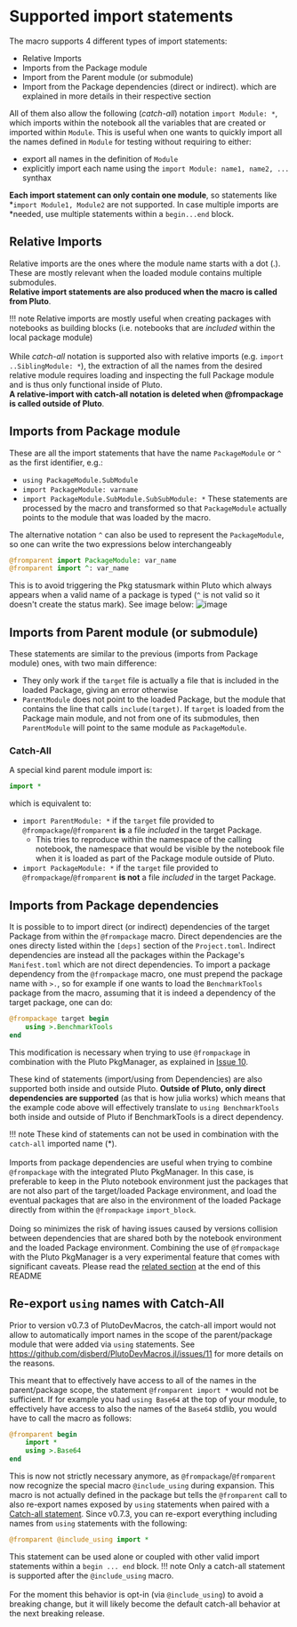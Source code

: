 # Supported import statements
The macro supports 4 different types of import statements:
- Relative Imports 
- Imports from the Package module
- Import from the Parent module (or submodule)
- Import from the Package dependencies (direct or indirect).
which are explained in more details in their respective section

All of them also allow the following (*catch-all*) notation `import
Module: *`, which imports within the notebook all the variables that are created
or imported within `Module`. This is useful when one wants to quickly import all the names defined in `Module` for testing without requiring to either:
- export all names in the definition of `Module`
- explicitly import each name using the `import Module: name1, name2, ...` synthax

**Each import statement can only contain one module**, so statements like
*`import Module1, Module2` are not supported. In case multiple imports are
*needed, use multiple statements within a `begin...end` block.

## Relative Imports
Relative imports are the ones where the module name starts with a dot (.).
These are mostly relevant when the loaded module contains multiple submodules.\
**Relative import statements are also produced when the macro is called from Pluto**.

!!! note
    Relative imports are mostly useful when creating packages with notebooks as building blocks (i.e. notebooks that are *included* within the local package module)\
    \
    While _catch-all_ notation is supported also with relative imports (e.g. `import ..SiblingModule: *`), the extraction of all the names from the desired relative module requires loading and inspecting the full Package module and is thus only functional inside of Pluto.\
    **A relative-import with catch-all notation is deleted when @frompackage is called outside of Pluto**.

## Imports from Package module
These are all the import statements that have the name `PackageModule` or `^` as the
first identifier, e.g.: 
- `using PackageModule.SubModule` 
- `import PackageModule: varname` 
- `import PackageModule.SubModule.SubSubModule: *` 
These statements are
processed by the macro and transformed so that `PackageModule` actually points to
the module that was loaded by the macro.

The alternative notation `^` can also be used to represent the `PackageModule`, so one can write the two expressions below interchangeably
```julia
@fromparent import PackageModule: var_name
@fromparent import ^: var_name
```
This is to avoid triggering the Pkg statusmark within Pluto which always appears when a valid name of a package is typed (`^` is not valid so it doesn't create the status mark). See image below:
![image](https://user-images.githubusercontent.com/12846528/236888015-454183e6-44c1-4cd0-b9f8-9faf67aa0da6.png)

## Imports from Parent module (or submodule)
These statements are similar to the previous (imports from Package module) ones, with two main difference:
- They only work if the `target` file is actually a file that is included in the loaded Package, giving an error otherwise
- `ParentModule` does not point to the loaded Package, but the module that contains the line that calls `include(target)`.
If `target`  is loaded from the Package main module, and not from one of its submodules, then `ParentModule` will point to the same module as `PackageModule`.

### Catch-All
A special kind parent module import is:
```julia
import *
```
which is equivalent to:
- `import ParentModule: *` if the `target` file provided to `@frompackage`/`@fromparent` **is** a file *included* in the target Package. 
  - This tries to reproduce within the namespace of the calling notebook, the namespace that would be visible by the notebook file when it is loaded as part of the Package module outside of Pluto.
- `import PackageModule: *` if the `target` file provided to `@frompackage`/`@fromparent` **is not** a file *included* in the target Package. 


## Imports from Package dependencies

It is possible to to import direct (or indirect) dependencies of the target
Package from within the `@frompackage` macro. Direct dependencies are the ones
directy listed within the `[deps]` section of the `Project.toml`. Indirect
dependencies are instead all the packages within the Package's `Manifest.toml`
which are not direct dependencies. To import a package dependency from the
`@frompackage` macro, one must prepend the package name with `>.`, so for
example if one wants to load the `BenchmarkTools` package from the macro,
assuming that it is indeed a dependency of the target package, one can do:
```julia
@frompackage target begin
    using >.BenchmarkTools
end
```
This modification is necessary when trying to use `@frompackage` in combination with the Pluto PkgManager, as explained in [Issue 10](https://github.com/disberd/PlutoDevMacros.jl/pull/10).

These kind of statements (import/using from Dependencies) are also supported
both inside and outside Pluto. **Outside of Pluto, only direct dependencies are
supported** (as that is how julia works) which means that the example code above
will effectively translate to `using BenchmarkTools` both inside and outside of
Pluto if BenchmarkTools is a direct dependency.


!!! note
    These kind of statements can not be used in combination with the `catch-all` imported name (*).\
    \
    Imports from package dependencies are useful when trying to combine `@frompackage` with the integrated Pluto PkgManager. In this case, is preferable to keep in the Pluto notebook environment just the packages that are not also part of the target/loaded Package environment, and load the eventual packages that are also in the environment of the loaded Package directly from within the `@frompackage` `import_block`.\
    \
    Doing so minimizes the risk of having issues caused by versions collision between dependencies that are shared both by the notebook environment and the loaded Package environment. Combining the use of `@frompackage` with the Pluto PkgManager is a very experimental feature that comes with significant caveats.  Please read the [related section](#use-of-fromparentfrompackage-with-pluto-pkgmanager) at the end of this README


## Re-export `using` names with Catch-All
Prior to version v0.7.3 of PlutoDevMacros, the catch-all import would not allow to automatically import names in the scope of the parent/package module that were added via `using` statements.
See https://github.com/disberd/PlutoDevMacros.jl/issues/11 for more details on the reasons.

This meant that to effectively have access to all of the names in the parent/package scope, the statement `@fromparent import *` would not be sufficient.
If for example you had `using Base64` at the top of your module, to effectively have access to also the names of the `Base64` stdlib, you would have to call the macro as follows:
```julia
@fromparent begin
    import *
    using >.Base64
end
```
This is now not strictly necessary anymore, as `@frompackage`/`@fromparent` now recognize the special macro `@include_using` during expansion. This macro is not actually defined in the package but tells the `@fromparent` call to also re-export names exposed by `using` statements when paired with a [Catch-all statement](#catch-all).
Since v0.7.3, you can re-export everything including names from `using` statements with the following:
```julia
@fromparent @include_using import *
```
This statement can be used alone or coupled with other valid import statements within a `begin ... end` block.
!!! note
    Only a catch-all statement is supported after the `@include_using` macro.
    \
    \
    For the moment this behavior is opt-in (via `@include_using`) to avoid a breaking change, but it will likely become the default catch-all behavior at the next breaking release.
